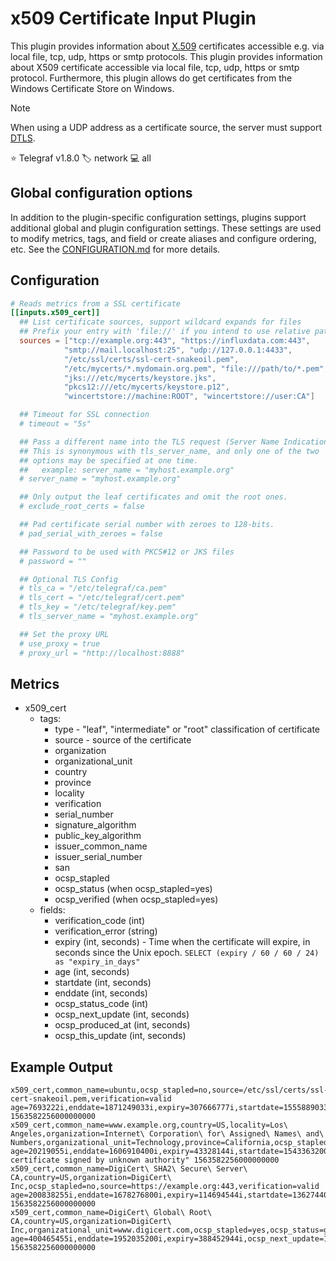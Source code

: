 # x509 Certificate Input Plugin

This plugin provides information about [X.509][x509] certificates accessible
e.g. via local file, tcp, udp, https or smtp protocols.
This plugin provides information about X509 certificate accessible via local
file, tcp, udp, https or smtp protocol. Furthermore, this plugin allows do get
certificates from the Windows Certificate Store on Windows.

> [!NOTE]
> When using a UDP address as a certificate source, the server must support
> [DTLS][dtls].

⭐ Telegraf v1.8.0
🏷️ network
💻 all

[x509]: https://en.wikipedia.org/wiki/X.509
[dtls]: https://en.wikipedia.org/wiki/Datagram_Transport_Layer_Security

## Global configuration options <!-- @/docs/includes/plugin_config.md -->

In addition to the plugin-specific configuration settings, plugins support
additional global and plugin configuration settings. These settings are used to
modify metrics, tags, and field or create aliases and configure ordering, etc.
See the [CONFIGURATION.md][CONFIGURATION.md] for more details.

[CONFIGURATION.md]: ../../../docs/CONFIGURATION.md#plugins

## Configuration

```toml @sample.conf
# Reads metrics from a SSL certificate
[[inputs.x509_cert]]
  ## List certificate sources, support wildcard expands for files
  ## Prefix your entry with 'file://' if you intend to use relative paths
  sources = ["tcp://example.org:443", "https://influxdata.com:443",
            "smtp://mail.localhost:25", "udp://127.0.0.1:4433",
            "/etc/ssl/certs/ssl-cert-snakeoil.pem",
            "/etc/mycerts/*.mydomain.org.pem", "file:///path/to/*.pem",
            "jks:///etc/mycerts/keystore.jks",
            "pkcs12:///etc/mycerts/keystore.p12",
            "wincertstore://machine:ROOT", "wincertstore://user:CA"]

  ## Timeout for SSL connection
  # timeout = "5s"

  ## Pass a different name into the TLS request (Server Name Indication).
  ## This is synonymous with tls_server_name, and only one of the two
  ## options may be specified at one time.
  ##   example: server_name = "myhost.example.org"
  # server_name = "myhost.example.org"

  ## Only output the leaf certificates and omit the root ones.
  # exclude_root_certs = false

  ## Pad certificate serial number with zeroes to 128-bits.
  # pad_serial_with_zeroes = false

  ## Password to be used with PKCS#12 or JKS files
  # password = ""

  ## Optional TLS Config
  # tls_ca = "/etc/telegraf/ca.pem"
  # tls_cert = "/etc/telegraf/cert.pem"
  # tls_key = "/etc/telegraf/key.pem"
  # tls_server_name = "myhost.example.org"

  ## Set the proxy URL
  # use_proxy = true
  # proxy_url = "http://localhost:8888"
```

## Metrics

- x509_cert
  - tags:
    - type   - "leaf", "intermediate" or "root" classification of certificate
    - source - source of the certificate
    - organization
    - organizational_unit
    - country
    - province
    - locality
    - verification
    - serial_number
    - signature_algorithm
    - public_key_algorithm
    - issuer_common_name
    - issuer_serial_number
    - san
    - ocsp_stapled
    - ocsp_status (when ocsp_stapled=yes)
    - ocsp_verified (when ocsp_stapled=yes)
  - fields:
    - verification_code (int)
    - verification_error (string)
    - expiry (int, seconds) - Time when the certificate will expire, in seconds
      since the Unix epoch. `SELECT (expiry / 60 / 60 / 24) as "expiry_in_days"`
    - age (int, seconds)
    - startdate (int, seconds)
    - enddate (int, seconds)
    - ocsp_status_code (int)
    - ocsp_next_update (int, seconds)
    - ocsp_produced_at (int, seconds)
    - ocsp_this_update (int, seconds)

## Example Output

```text
x509_cert,common_name=ubuntu,ocsp_stapled=no,source=/etc/ssl/certs/ssl-cert-snakeoil.pem,verification=valid age=7693222i,enddate=1871249033i,expiry=307666777i,startdate=1555889033i,verification_code=0i 1563582256000000000
x509_cert,common_name=www.example.org,country=US,locality=Los\ Angeles,organization=Internet\ Corporation\ for\ Assigned\ Names\ and\ Numbers,organizational_unit=Technology,province=California,ocsp_stapled=no,source=https://example.org:443,verification=invalid age=20219055i,enddate=1606910400i,expiry=43328144i,startdate=1543363200i,verification_code=1i,verification_error="x509: certificate signed by unknown authority" 1563582256000000000
x509_cert,common_name=DigiCert\ SHA2\ Secure\ Server\ CA,country=US,organization=DigiCert\ Inc,ocsp_stapled=no,source=https://example.org:443,verification=valid age=200838255i,enddate=1678276800i,expiry=114694544i,startdate=1362744000i,verification_code=0i 1563582256000000000
x509_cert,common_name=DigiCert\ Global\ Root\ CA,country=US,organization=DigiCert\ Inc,organizational_unit=www.digicert.com,ocsp_stapled=yes,ocsp_status=good,ocsp_verified=yes,source=https://example.org:443,verification=valid age=400465455i,enddate=1952035200i,expiry=388452944i,ocsp_next_update=1676714398i,ocsp_produced_at=1676112480i,ocsp_status_code=0i,ocsp_this_update=1676109600i,startdate=1163116800i,verification_code=0i 1563582256000000000
```

